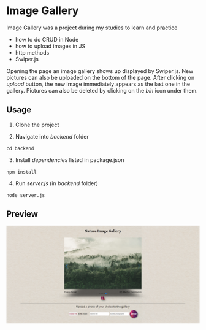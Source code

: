 # Image Gallery

Image Gallery was a project during my studies to learn and practice
- how to do CRUD in Node
- how to upload images in JS
- http methods
- Swiper.js

Opening the page an image gallery shows up displayed by Swiper.js. New pictures can also be uploaded on the bottom of the page. After clicking on *upload* button, the new image immediately appears as the last one in the gallery. Pictures can also be deleted by clicking on the *bin* icon under them.

## Usage

1. Clone the project

2. Navigate into *backend* folder
```
cd backend
```

3. Install *dependencies* listed in package.json
```
npm install
```

4. Run *server.js* (in *backend* folder)
```
node server.js
```

## Preview
![Screenshot](screenshot.png)
